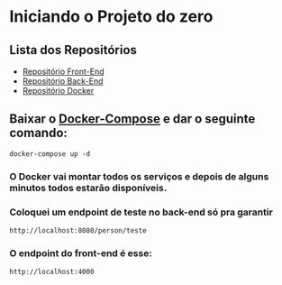 # Iniciando o Projeto do zero

## Lista dos Repositórios
- [Repositório Front-End](https://github.com/GitDoVitor/nuweb.git)
- [Repositório Back-End](https://github.com/GitDoVitor/nuweb-back.git)
- [Repositório Docker](https://hub.docker.com/repository/docker/dockerdovitor/nuweb)

## Baixar o [Docker-Compose](./docker-compose.yml) e dar o seguinte comando:
`docker-compose up -d`

### O Docker vai montar todos os serviços e depois de alguns minutos todos estarão disponíveis.

### Coloquei um endpoint de teste no back-end só pra garantir
`http://localhost:8080/person/teste`
### O endpoint do front-end é esse:
`http://localhost:4000`
